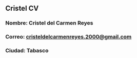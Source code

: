 ## Cristel CV
### Nombre: Cristel del Carmen Reyes
### Correo: cristeldelcarmenreyes.2000@gmail.com
### Ciudad: Tabasco